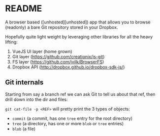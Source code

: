 README
======

A browser based ([unhosted][unhosted]) app that allows you to browse (readonly) a bare Git repository stored in your Dropbox.

Hopefully quite light weight by leveraging other libraries for all the heavy lifting:

1. VueJS UI layer (home grown)
2. Git layer (https://github.com/creationix/js-git)
3. FS layer (https://github.com/jvilk/BrowserFS)
4. Dropbox API (http://dropbox.github.io/dropbox-sdk-js/)

Git internals
-------------

Starting from say a branch ref we can ask Git to tell us about that ref, then drill down into the dir and files:

`git cat-file -p <REF>` will pretty print the 3 types of objects:

- `commit` (a commit, has one `tree` entry for the root directory)
- `tree` (a directory, has one or more `blob` or `tree` entries)
- `blob` (a file)

